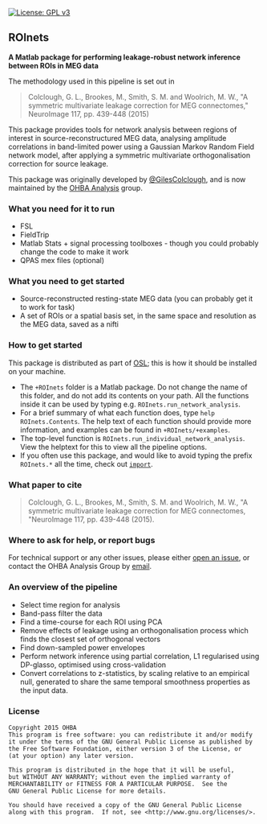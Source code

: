 
[![License: GPL v3](https://img.shields.io/badge/License-GPL%20v3-blue.svg)](https://www.gnu.org/licenses/gpl-3.0)

## ROInets

**A Matlab package for performing leakage-robust network inference between ROIs in MEG data**

The methodology used in this pipeline is set out in 

> Colclough, G. L., Brookes, M., Smith, S. M. and Woolrich, M. W., "A symmetric multivariate leakage correction for MEG connectomes," NeuroImage 117, pp. 439-448 (2015)

This package provides tools for network analysis between regions of interest
in source-reconstructured MEG data, analysing amplitude correlations in 
band-limited power using a Gaussian Markov Random Field network model, after 
applying a symmetric multivariate orthogonalisation correction for source leakage. 

This package was originally developed by [@GilesColclough](https://github.com/GilesColclough), and is now maintained by the [OHBA Analysis](https://github.com/OHBA-analysis) group.

### What you need for it to run

 - FSL
 - FieldTrip
 - Matlab Stats + signal processing toolboxes - though you could probably change the code to make it work
 - QPAS mex files (optional)

### What you need to get started

 - Source-reconstructed resting-state MEG data (you can probably get it to work for task)
 - A set of ROIs or a spatial basis set, in the same space and resolution as the MEG data, saved as a nifti

### How to get started

This package is distributed as part of [OSL](https://ohba-analysis.github.io/osl-docs/); this is how it should be installed on your machine. 

 - The `+ROInets` folder is a Matlab package. Do not change the name of this folder, and do not add its contents on your path. All the functions inside it can be used by typing e.g. `ROInets.run_network_analysis`.
 - For a brief summary of what each function does, type `help ROInets.Contents`. The help text of each function should provide more information, and examples can be found in `+ROInets/+examples`.
 - The top-level function is `ROInets.run_individual_network_analysis`. View the helptext for this to view all the pipeline options. 
 - If you often use this package, and would like to avoid typing the prefix `ROInets.*` all the time, check out [`import`](https://uk.mathworks.com/help/matlab/ref/import.html).

### What paper to cite

> Colclough, G. L., Brookes, M., Smith, S. M. and Woolrich, M. W., "A symmetric multivariate leakage correction for MEG connectomes, "NeuroImage 117, pp. 439-448 (2015).

### Where to ask for help, or report bugs

For technical support or any other issues, please either [open an issue](https://github.com/OHBA-analysis/MEG-ROI-nets/issues), or contact the OHBA Analysis Group by [email](mailto:mark.woolrich@ohba.ox.ac.uk).

### An overview of the pipeline

 - Select time region for analysis
 - Band-pass filter the data
 - Find a time-course for each ROI using PCA 
 - Remove effects of leakage using an orthogonalisation process which finds the closest set of orthogonal vectors
 - Find down-sampled power envelopes
 - Perform network inference using partial correlation, L1 regularised using DP-glasso, optimised using cross-validation
 - Convert correlations to z-statistics, by scaling relative to an empirical null, generated to share the same temporal smoothness properties as the input data. 

### License

```
Copyright 2015 OHBA
This program is free software: you can redistribute it and/or modify
it under the terms of the GNU General Public License as published by
the Free Software Foundation, either version 3 of the License, or
(at your option) any later version.

This program is distributed in the hope that it will be useful,
but WITHOUT ANY WARRANTY; without even the implied warranty of
MERCHANTABILITY or FITNESS FOR A PARTICULAR PURPOSE.  See the
GNU General Public License for more details.

You should have received a copy of the GNU General Public License
along with this program.  If not, see <http://www.gnu.org/licenses/>.
```
